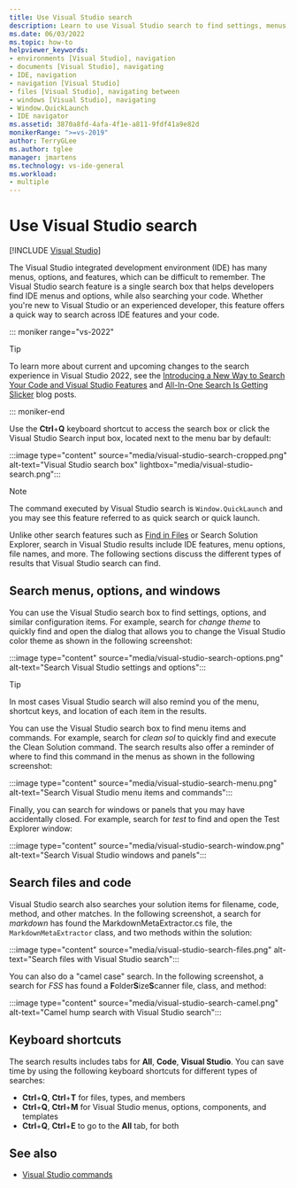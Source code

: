 ```yaml
---
title: Use Visual Studio search
description: Learn to use Visual Studio search to find settings, menus, code, and more.
ms.date: 06/03/2022
ms.topic: how-to
helpviewer_keywords:
- environments [Visual Studio], navigation
- documents [Visual Studio], navigating
- IDE, navigation
- navigation [Visual Studio]
- files [Visual Studio], navigating between
- windows [Visual Studio], navigating
- Window.QuickLaunch
- IDE navigator
ms.assetid: 3870a8fd-4afa-4f1e-a811-9fdf41a9e82d
monikerRange: ">=vs-2019"
author: TerryGLee
ms.author: tglee
manager: jmartens
ms.technology: vs-ide-general
ms.workload:
- multiple
---
```

# Use Visual Studio search

 [!INCLUDE [Visual Studio](~/includes/applies-to-version/vs-windows-only.md)]

The Visual Studio integrated development environment (IDE) has many menus, options, and features, which can be difficult to remember. The Visual Studio search feature is a single search box that helps developers find IDE menus and options, while also searching your code. Whether you're new to Visual Studio or an experienced developer, this feature offers a quick way to search across IDE features and your code.

::: moniker range="vs-2022"

> [!TIP]
> To learn more about current and upcoming changes to the search experience in Visual Studio 2022, see the [Introducing a New Way to Search Your Code and Visual Studio Features](https://devblogs.microsoft.com/visualstudio/introducing-a-new-way-to-search-your-code-and-visual-studio-features/) and  [All-In-One Search Is Getting Slicker](https://devblogs.microsoft.com/visualstudio/all-in-one-search-is-getting-slicker/) blog posts.

::: moniker-end

Use the **Ctrl**+**Q** keyboard shortcut to access the search box or click the Visual Studio Search input box, located next to the menu bar by default:

:::image type="content" source="media/visual-studio-search-cropped.png" alt-text="Visual Studio search box" lightbox="media/visual-studio-search.png":::

> [!NOTE]
> The command executed by Visual Studio search is `Window.QuickLaunch` and you may see this feature referred to as quick search or quick launch.

Unlike other search features such as [Find in Files](find-in-files.md) or Search Solution Explorer, search in Visual Studio results include IDE features, menu options, file names, and more. The following sections discuss the different types of results that Visual Studio search can find.

## Search menus, options, and windows

You can use the Visual Studio search box to find settings, options, and similar configuration items. For example, search for *change theme* to quickly find and open the dialog that allows you to change the Visual Studio color theme as shown in the following screenshot:

:::image type="content" source="media/visual-studio-search-options.png" alt-text="Search Visual Studio settings and options":::

> [!TIP]
> In most cases Visual Studio search will also remind you of the menu, shortcut keys, and location of each item in the results.

You can use the Visual Studio search box to find menu items and commands. For example, search for *clean sol* to quickly find and execute the Clean Solution command. The search results also offer a reminder of where to find this command in the menus as shown in the following screenshot:

:::image type="content" source="media/visual-studio-search-menu.png" alt-text="Search Visual Studio menu items and commands":::

Finally, you can search for windows or panels that you may have accidentally closed. For example, search for *test* to find and open the Test Explorer window:

:::image type="content" source="media/visual-studio-search-window.png" alt-text="Search Visual Studio windows and panels":::

## Search files and code

Visual Studio search also searches your solution items for filename, code, method, and other matches. In the following screenshot, a search for *markdown* has found the MarkdownMetaExtractor.cs file, the `MarkdownMetaExtractor` class, and two methods within the solution:

:::image type="content" source="media/visual-studio-search-files.png" alt-text="Search files with Visual Studio search":::

You can also do a "camel case" search. In the following screenshot, a search for *FSS* has found a **F**older**S**ize**S**canner file, class, and method:

:::image type="content" source="media/visual-studio-search-camel.png" alt-text="Camel hump search with Visual Studio search":::

## Keyboard shortcuts

The search results includes tabs for **All**, **Code**, **Visual Studio**. You can save time by using the following keyboard shortcuts for different types of searches:

- **Ctrl**+**Q**, **Ctrl**+**T** for files, types, and members
- **Ctrl**+**Q**, **Ctrl**+**M** for Visual Studio menus, options, components, and templates
- **Ctrl**+**Q**, **Ctrl**+**E** to go to the **All** tab, for both

## See also

- [Visual Studio commands](reference/visual-studio-commands.md)